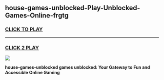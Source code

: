 
## house-games-unblocked-Play-Unblocked-Games-Online-frgtg
<h3>
<a href="https://premium76.site?title=house-games-unblocked&ref=25A">CLICK TO PLAY</a></h3>
<hr>

<h3>
<a href="https://premium76.site?title=house-games-unblocked&ref=25A">CLICK 2 PLAY</a>
  
</h3>

<a href="https://premium76.site?title=house-games-unblocked&ref=25A"><img src="https://clearcache.store/games.png"></a>


**house-games-unblocked games unblocked: Your Gateway to Fun and Accessible Online Gaming**
